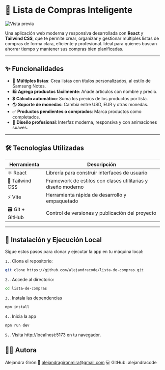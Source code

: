 # 🛒 Lista de Compras Inteligente

![Vista previa](public/screenshot.png)

Una aplicación web moderna y responsiva desarrollada con **React** y **Tailwind CSS**, que te permite crear, organizar y gestionar múltiples listas de compras de forma clara, eficiente y profesional. Ideal para quienes buscan ahorrar tiempo y mantener sus compras bien planificadas.

---

## ✨ Funcionalidades

- 📝 **Múltiples listas**: Crea listas con títulos personalizados, al estilo de Samsung Notes.
- 🛍 **Agrega productos fácilmente**: Añade artículos con nombre y precio.
- 💲 **Cálculo automático**: Suma los precios de los productos por lista.
- 🌎 **Soporte de monedas**: Cambia entre USD, EUR y otras monedas.
- ✅ **Productos pendientes o comprados**: Marca productos como completados.
- 🎨 **Diseño profesional**: Interfaz moderna, responsiva y con animaciones suaves.

---

## 🛠️ Tecnologías Utilizadas

| Herramienta       | Descripción                                                        |
|-------------------|--------------------------------------------------------------------|
| ⚛️ React           | Librería para construir interfaces de usuario                     |
| 🎨 Tailwind CSS    | Framework de estilos con clases utilitarias y diseño moderno      |
| ⚡ Vite            | Herramienta rápida de desarrollo y empaquetado                    |
| 🗃 Git + GitHub     | Control de versiones y publicación del proyecto                   |

---

## 🚀 Instalación y Ejecución Local

Sigue estos pasos para clonar y ejecutar la app en tu máquina local:

`1.`. Clona el repositorio:

```bash
git clone https://github.com/alejandracode/lista-de-compras.git
```

`2.`. Accede al directorio:

```bash
cd lista-de-compras
```

`3.`. Instala las dependencias

```bash
npm install
```

`4.`. Inicia la app

```bash
npm run dev
```

`5.`. Visita http://localhost:5173 en tu navegador.

## 👩‍💻 Autora
Alejandra Girón
📧 alejandragironmira@gmail.com
💻 GitHub: alejandracode
